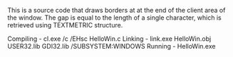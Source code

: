 This is a source code that draws borders at at the end of the client area of the window.
The gap is equal to the length of a single character, which is retrieved using TEXTMETRIC structure.

Compiling - cl.exe /c /EHsc HelloWin.c
Linking - link.exe HelloWin.obj USER32.lib GDI32.lib /SUBSYSTEM:WINDOWS
Running - HelloWin.exe